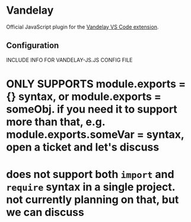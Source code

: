 # Vandelay

Official JavaScript plugin for the [Vandelay VS Code extension](https://github.com/ericbiewener/vscode-vandelay).

## Configuration
INCLUDE INFO FOR VANDELAY-JS.JS CONFIG FILE

# ONLY SUPPORTS module.exports = {} syntax, or module.exports = someObj. if you need it to support more than that, e.g. module.exports.someVar = syntax, open a ticket and let's discuss

# does not support both `import` and `require` syntax in a single project. not currently planning on that, but we can discuss

